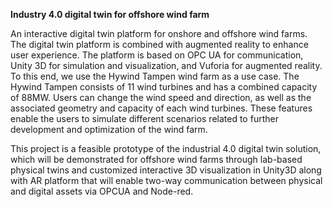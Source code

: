 **Industry 4.0 digital twin for offshore wind farm**


An interactive digital twin platform for onshore and offshore wind farms. The digital twin platform is combined with augmented reality to enhance user experience. The platform is based on OPC UA for communication, Unity 3D for simulation and visualization, and Vuforia for augmented reality. To this end, we use the Hywind Tampen wind farm as a use case. The Hywind Tampen consists of 11 wind turbines and has a combined capacity of 88MW. Users can change the wind speed and direction, as well as the associated geometry and capacity of each wind turbines. These features enable the users to simulate different scenarios related to further development and optimization of the wind farm.

This project is a feasible prototype of the industrial 4.0 digital twin solution, which will be demonstrated for offshore wind farms through lab-based physical twins and customized interactive 3D visualization in Unity3D along with AR platform that will enable two-way communication between physical and digital assets via OPCUA and Node-red.

 
 

